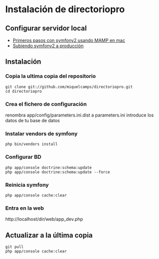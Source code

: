 Instalación de directoriopro
============================

Configurar servidor local
-------------------------

* [Primeros pasos con symfony2 usando MAMP en mac](http://miquelcamps.tumblr.com/post/27139339894/primeros-pasos-con-symfony2-usando-mamp-en-mac)
* [Subiendo symfony2 a producción](http://miquelcamps.tumblr.com/post/27138741527/subiendo-symfony2-a-produccion)

Instalación
-----------

### Copia la ultima copia del repositorio

    git clone git://github.com/miquelcamps/directoriopro.git
    cd directoriopro

### Crea el fichero de configuración

renombra app/config/parameters.ini.dist a parameters.ini
introduce los datos de tu base de datos

### Instalar vendors de symfony

    php bin/vendors install

### Configurar BD

    php app/console doctrine:schema:update
    php app/console doctrine:schema:update --force

### Reinicia symfony

    php app/console cache:clear

### Entra en la web
http://localhost/dir/web/app_dev.php


Actualizar a la última copia
----------------------------

	git pull
	php app/console cache:clear


